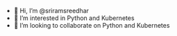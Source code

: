 - 👋 Hi, I’m @sriramsreedhar
- 👀 I’m interested in Python and Kubernetes
- 💞️ I’m looking to collaborate on Python and Kubernetes


<!---
sriramsreedhar/sriramsreedhar is a ✨ special ✨ repository because its `README.md` (this file) appears on your GitHub profile.
You can click the Preview link to take a look at your changes.
--->
